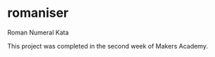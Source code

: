 romaniser
=========

Roman Numeral Kata

This project was completed in the second week of Makers Academy.
